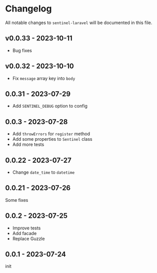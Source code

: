 # Changelog

All notable changes to `sentinel-laravel` will be documented in this file.

## v0.0.33 - 2023-10-11

- Bug fixes

## v0.0.32 - 2023-10-10

- Fix `message` array key into `body`

## 0.0.31 - 2023-07-29

- Add `SENTINEL_DEBUG` option to config

## 0.0.3 - 2023-07-28

- Add `throwErrors` for `register` method
- Add some properties to `Sentinel` class
- Add more tests

## 0.0.22 - 2023-07-27

- Change `date_time` to `datetime`

## 0.0.21 - 2023-07-26

Some fixes

## 0.0.2 - 2023-07-25

- Improve tests
- Add facade
- Replace Guzzle

## 0.0.1 - 2023-07-24

init
